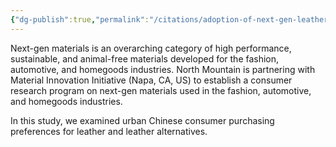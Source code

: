 ```yaml
---
{"dg-publish":true,"permalink":"/citations/adoption-of-next-gen-leather-in-china-north-mountain-consulting-group/","created":"2025-10-22T12:08:03.048+01:00","updated":"2025-10-22T12:08:03.059+01:00"}
---
```


Next-gen materials is an overarching category of high performance, sustainable, and animal-free materials developed for the fashion, automotive, and homegoods industries. North Mountain is partnering with Material Innovation Initiative (Napa, CA, US) to establish a consumer research program on next-gen materials used in the fashion, automotive, and homegoods industries.

In this study, we examined urban Chinese consumer purchasing preferences for leather and leather alternatives.